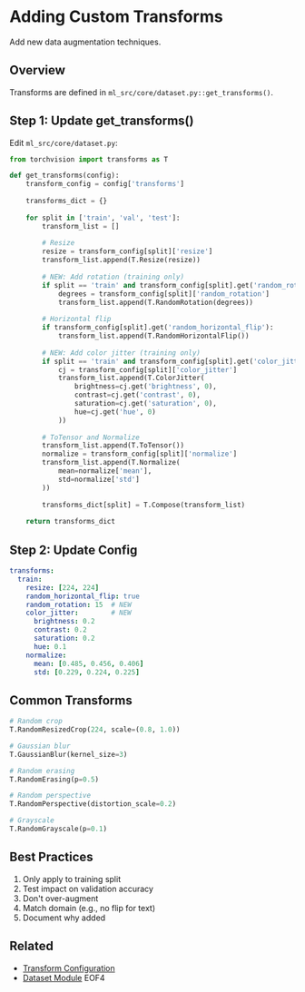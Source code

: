 # Adding Custom Transforms

Add new data augmentation techniques.

## Overview

Transforms are defined in `ml_src/core/dataset.py::get_transforms()`.

## Step 1: Update get_transforms()

Edit `ml_src/core/dataset.py`:

```python
from torchvision import transforms as T

def get_transforms(config):
    transform_config = config['transforms']
    
    transforms_dict = {}
    
    for split in ['train', 'val', 'test']:
        transform_list = []
        
        # Resize
        resize = transform_config[split]['resize']
        transform_list.append(T.Resize(resize))
        
        # NEW: Add rotation (training only)
        if split == 'train' and transform_config[split].get('random_rotation'):
            degrees = transform_config[split]['random_rotation']
            transform_list.append(T.RandomRotation(degrees))
        
        # Horizontal flip
        if transform_config[split].get('random_horizontal_flip'):
            transform_list.append(T.RandomHorizontalFlip())
        
        # NEW: Add color jitter (training only)
        if split == 'train' and transform_config[split].get('color_jitter'):
            cj = transform_config[split]['color_jitter']
            transform_list.append(T.ColorJitter(
                brightness=cj.get('brightness', 0),
                contrast=cj.get('contrast', 0),
                saturation=cj.get('saturation', 0),
                hue=cj.get('hue', 0)
            ))
        
        # ToTensor and Normalize
        transform_list.append(T.ToTensor())
        normalize = transform_config[split]['normalize']
        transform_list.append(T.Normalize(
            mean=normalize['mean'],
            std=normalize['std']
        ))
        
        transforms_dict[split] = T.Compose(transform_list)
    
    return transforms_dict
```

## Step 2: Update Config

```yaml
transforms:
  train:
    resize: [224, 224]
    random_horizontal_flip: true
    random_rotation: 15  # NEW
    color_jitter:        # NEW
      brightness: 0.2
      contrast: 0.2
      saturation: 0.2
      hue: 0.1
    normalize:
      mean: [0.485, 0.456, 0.406]
      std: [0.229, 0.224, 0.225]
```

## Common Transforms

```python
# Random crop
T.RandomResizedCrop(224, scale=(0.8, 1.0))

# Gaussian blur
T.GaussianBlur(kernel_size=3)

# Random erasing
T.RandomErasing(p=0.5)

# Random perspective
T.RandomPerspective(distortion_scale=0.2)

# Grayscale
T.RandomGrayscale(p=0.1)
```

## Best Practices

1. Only apply to training split
2. Test impact on validation accuracy
3. Don't over-augment
4. Match domain (e.g., no flip for text)
5. Document why added

## Related

- [Transform Configuration](../configuration/transforms.md)
- [Dataset Module](../architecture/ml-src-modules.md#datasetpy)
EOF4